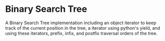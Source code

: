 # Binary Search Tree
A Binary Search Tree implementation including an object iterator to keep track of the current position in the tree, a iterator using python's yield, and using these iterators, prefix, infix, and postfix traversal orders of the tree.

